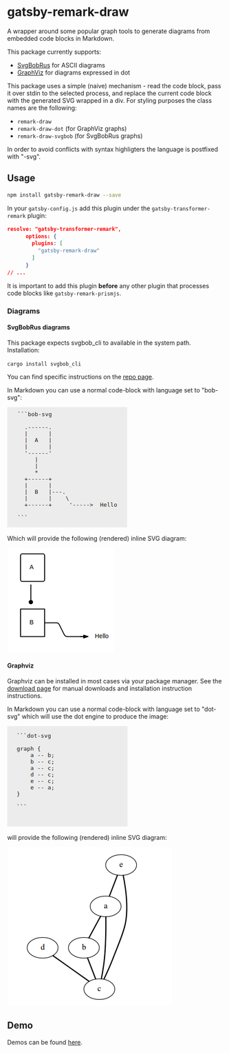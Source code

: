 # gatsby-remark-draw

A wrapper around some popular graph tools to generate diagrams from embedded code blocks in Markdown.

This package currently supports:

* [SvgBobRus][bobrus] for ASCII diagrams
* [GraphViz][graphviz] for diagrams expressed in dot

This package uses a simple (naive) mechanism - read the code block, pass it over stdin to the selected process, and replace the current code block with the generated SVG wrapped in a div.  For styling purposes the class names are the following:

*  `remark-draw`
*  `remark-draw-dot` (for GraphViz graphs)
*  `remark-draw-svgbob` (for SvgBobRus graphs)

In order to avoid conflicts with syntax highligters the language is postfixed with "-svg".

## Usage

```bash
npm install gatsby-remark-draw --save
```



In your `gatsby-config.js` add this plugin under the `gatsby-transformer-remark` plugin:

```json
resolve: "gatsby-transformer-remark",
      options: {
        plugins: [
          "gatsby-remark-draw"
        ]
      }
// ...
```



It is important to add this plugin **before** any other plugin that processes code blocks like `gatsby-remark-prismjs`.

### Diagrams

#### SvgBobRus diagrams

This package expects svgbob_cli to available in the system path.  Installation:

`cargo install svgbob_cli`

You can find specific instructions on the [repo page][bobrus].

In Markdown you can use a normal code-block with language set to "bob-svg":

![Bob markup](bob-markup.png)


Which will provide the following (rendered) inline SVG diagram:

![Bob diagram](bobrus.png)


#### Graphviz

Graphviz can be installed in most cases via your package manager.  See the [download page][graphviz-download] for manual downloads and installation instruction instructions.

In Markdown you can use a normal code-block with language set to "dot-svg" which will use the dot engine to produce the image:

![Graphviz markup](graphviz-markup.png)

will provide the following (rendered) inline SVG diagram:

![Graphviz output](graphviz.png)


## Demo

Demos can be found [here](https://rhanekom.github.io/gatsby-remark-draw-demo/).

[bobrus]: https://github.com/ivanceras/svgbobrus
[graphviz]: https://www.graphviz.org/
[graphviz-download]: https://www.graphviz.org/download/
